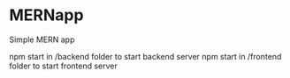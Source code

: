 # MERNapp
Simple MERN app 

npm start in /backend folder to start backend server
npm start in /frontend folder to start frontend server